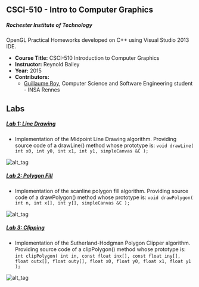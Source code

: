 CSCI-510 - Intro to Computer Graphics
--------

##### Rochester Institute of Technology
OpenGL Practical Homeworks developed on C++ using Visual Studio 2013 IDE.

* **Course Title:** CSCI-510 Introduction to Computer Graphics
* **Instructor:** Reynold Bailey
* **Year:** 2015
* **Contributors:**
  * <a href="https://github.com/guroy">Guillaume Roy</a>, Computer Science and Software Engineering student - INSA Rennes

Labs
----
##### <a href="https://github.com/guroy/CSCI-510/tree/master/Lab%201%20-%20Line%20Drawing">Lab 1: Line Drawing</a>
* Implementation of the Midpoint Line Drawing algorithm. Providing source code of a drawLine() method whose prototype is:
```void drawLine( int x0, int y0, int x1, int y1, simpleCanvas &C );```

![alt_tag](http://nodim.fr/host/course/cg/lab1.png)

##### <a href="https://github.com/guroy/CSCI-510/tree/master/Lab%202%20-%20Polygon%20Fill">Lab 2: Polygon Fill</a>
* Implementation of the scanline polygon fill algorithm. Providing source code of a drawPolygon() method whose prototype is:
```void drawPolygon( int n, int x[], int y[], simpleCanvas &C );```

![alt_tag](http://nodim.fr/host/course/cg/lab2.png)

##### <a href="https://github.com/guroy/CSCI-510/tree/master/Lab%203%20-%20Clipping">Lab 3: Clipping</a>
* Implementation of the Sutherland-Hodgman Polygon Clipper algorithm. Providing source code of a clipPolygon() method whose prototype is:
```int clipPolygon( int in, const float inx[], const float iny[], float outx[], float outy[], float x0, float y0, float x1, float y1 );```

![alt_tag](http://nodim.fr/host/course/cg/lab3.png)
